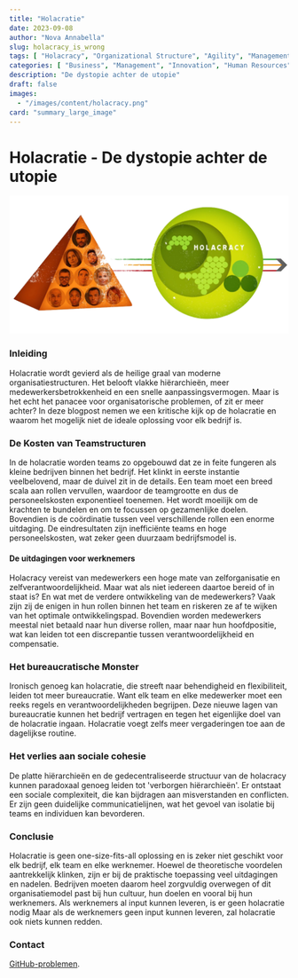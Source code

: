 ```yaml
---
title: "Holacratie"
date: 2023-09-08
author: "Nova Annabella"
slug: holacracy_is_wrong
tags: [ "Holacracy", "Organizational Structure", "Agility", "Management", "Leadership", "Employee Engagement", "Bureaucracy", "Business Strategy" ]
categories: [ "Business", "Management", "Innovation", "Human Resources" ]
description: "De dystopie achter de utopie"
draft: false
images:
  - "/images/content/holacracy.png"
card: "summary_large_image"
---
```



# Holacratie - De dystopie achter de utopie

![aws_costs_twitter_1](/images/content/holacracy.png)

### Inleiding

Holacratie wordt gevierd als de heilige graal van moderne organisatiestructuren. Het belooft vlakke hiërarchieën, meer
medewerkersbetrokkenheid en een snelle aanpassingsvermogen. Maar is het echt het panacee voor organisatorische
problemen, of zit er meer achter? In deze blogpost nemen we een kritische kijk op de holacratie en waarom het mogelijk
niet de ideale oplossing voor elk bedrijf is.

### De Kosten van Teamstructuren

In de holacratie worden teams zo opgebouwd dat ze in feite fungeren als kleine bedrijven binnen het bedrijf. Het klinkt
in eerste instantie veelbelovend, maar de duivel zit in de details. Een team moet een breed scala aan rollen vervullen,
waardoor de teamgrootte en dus de personeelskosten exponentieel toenemen. Het wordt moeilijk om de krachten te bundelen
en om te focussen op gezamenlijke doelen. Bovendien is de coördinatie tussen veel verschillende rollen een enorme
uitdaging. De eindresultaten zijn inefficiënte teams en hoge personeelskosten, wat zeker geen duurzaam bedrijfsmodel is.

#### De uitdagingen voor werknemers

Holacracy vereist van medewerkers een hoge mate van zelforganisatie en zelfverantwoordelijkheid. Maar wat als niet
iedereen daartoe bereid of in staat is? En wat met de verdere ontwikkeling van de medewerkers? Vaak zijn zij de enigen
in hun rollen binnen het team en riskeren ze af te wijken van het optimale ontwikkelingspad. Bovendien worden
medewerkers meestal niet betaald naar hun diverse rollen, maar naar hun hoofdpositie, wat kan leiden tot een
discrepantie tussen verantwoordelijkheid en compensatie.

### Het bureaucratische Monster

Ironisch genoeg kan holacratie, die streeft naar behendigheid en flexibiliteit, leiden tot meer bureaucratie. Want elk
team en elke medewerker moet een reeks regels en verantwoordelijkheden begrijpen. Deze nieuwe lagen van bureaucratie
kunnen het bedrijf vertragen en tegen het eigenlijke doel van de holacratie ingaan. Holacratie voegt zelfs meer
vergaderingen toe aan de dagelijkse routine.

### Het verlies aan sociale cohesie

De platte hiërarchieën en de gedecentraliseerde structuur van de holacracy kunnen paradoxaal genoeg leiden tot
'verborgen hiërarchieën'. Er ontstaat een sociale complexiteit, die kan bijdragen aan misverstanden en conflicten. Er
zijn geen duidelijke communicatielijnen, wat het gevoel van isolatie bij teams en individuen kan bevorderen.

### Conclusie

Holacratie is geen one-size-fits-all oplossing en is zeker niet geschikt voor elk bedrijf, elk team en elke werknemer. Hoewel de theoretische voordelen aantrekkelijk klinken, zijn er bij de praktische toepassing veel uitdagingen en nadelen. Bedrijven moeten daarom heel zorgvuldig overwegen of dit organisatiemodel past bij hun cultuur, hun doelen en vooral bij hun werknemers.
Als werknemers al input kunnen leveren, is er geen holacratie nodig
Maar als de werknemers geen input kunnen leveren, zal holacratie ook niets kunnen redden.

### Contact

[GitHub-problemen](https://github.com/NovaAnnabella/the_unspoken/issues/new/choose).
